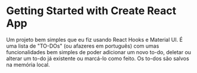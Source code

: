 # Getting Started with Create React App

Um projeto bem simples que eu fiz usando React Hooks e Material UI. É uma lista de "TO-DOs" (ou afazeres em português) com umas funcionalidades bem simples de poder adicionar um novo to-do, deletar ou alterar um to-do já existente ou marcá-lo como feito. Os to-dos são salvos na memória local.
